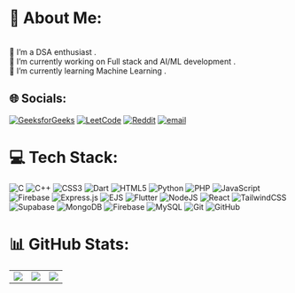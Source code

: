 # 💫 About Me:
<br>🌱 I’m a DSA enthusiast .<br>
🔭 I’m currently working on Full stack and AI/ML development .
<br>🌱 I’m currently learning Machine Learning .<br>


## 🌐 Socials:
[![GeeksforGeeks](https://img.shields.io/badge/GeeksforGeeks-%2300A98F.svg?logo=GeeksforGeeks&logoColor=white)](https://www.geeksforgeeks.org/user/virajstrive/?ref=header_profile) [![LeetCode](https://img.shields.io/badge/LeetCode-%23FFA116.svg?logo=LeetCode&logoColor=white)](https://leetcode.com)
[![Reddit](https://img.shields.io/badge/Reddit-%23FF4500.svg?logo=Reddit&logoColor=white)](https://reddit.com/user/Past_Boysenberry_515) [![email](https://img.shields.io/badge/Email-D14836?logo=gmail&logoColor=white)](mailto:virajupadhyay16@gmail.com) 

# 💻 Tech Stack:
![C](https://img.shields.io/badge/c-%2300599C.svg?style=for-the-badge&logo=c&logoColor=white) ![C++](https://img.shields.io/badge/c++-%2300599C.svg?style=for-the-badge&logo=c%2B%2B&logoColor=white) ![CSS3](https://img.shields.io/badge/css3-%231572B6.svg?style=for-the-badge&logo=css3&logoColor=white) ![Dart](https://img.shields.io/badge/dart-%230175C2.svg?style=for-the-badge&logo=dart&logoColor=white) ![HTML5](https://img.shields.io/badge/html5-%23E34F26.svg?style=for-the-badge&logo=html5&logoColor=white) ![Python](https://img.shields.io/badge/python-3670A0?style=for-the-badge&logo=python&logoColor=ffdd54) ![PHP](https://img.shields.io/badge/php-%23777BB4.svg?style=for-the-badge&logo=php&logoColor=white) ![JavaScript](https://img.shields.io/badge/javascript-%23323330.svg?style=for-the-badge&logo=javascript&logoColor=%23F7DF1E) ![Firebase](https://img.shields.io/badge/firebase-%23039BE5.svg?style=for-the-badge&logo=firebase) ![Express.js](https://img.shields.io/badge/express.js-%23404d59.svg?style=for-the-badge&logo=express&logoColor=%2361DAFB) ![EJS](https://img.shields.io/badge/ejs-%23B4CA65.svg?style=for-the-badge&logo=ejs&logoColor=black) ![Flutter](https://img.shields.io/badge/Flutter-%2302569B.svg?style=for-the-badge&logo=Flutter&logoColor=white) ![NodeJS](https://img.shields.io/badge/node.js-6DA55F?style=for-the-badge&logo=node.js&logoColor=white) ![React](https://img.shields.io/badge/react-%2320232a.svg?style=for-the-badge&logo=react&logoColor=%2361DAFB) ![TailwindCSS](https://img.shields.io/badge/tailwindcss-%2338B2AC.svg?style=for-the-badge&logo=tailwind-css&logoColor=white) ![Supabase](https://img.shields.io/badge/Supabase-3ECF8E?style=for-the-badge&logo=supabase&logoColor=white) ![MongoDB](https://img.shields.io/badge/MongoDB-%234ea94b.svg?style=for-the-badge&logo=mongodb&logoColor=white) ![Firebase](https://img.shields.io/badge/firebase-a08021?style=for-the-badge&logo=firebase&logoColor=ffcd34) ![MySQL](https://img.shields.io/badge/mysql-4479A1.svg?style=for-the-badge&logo=mysql&logoColor=white) ![Git](https://img.shields.io/badge/git-%23F05033.svg?style=for-the-badge&logo=git&logoColor=white) ![GitHub](https://img.shields.io/badge/github-%23121011.svg?style=for-the-badge&logo=github&logoColor=white)
# 📊 GitHub Stats:
<table>
  <tr>
    <td>
      <img src="https://github-readme-stats.vercel.app/api?username=vsu1833&theme=github_dark_dimmed&hide_border=false&include_all_commits=false&count_private=false"/>
    </td>
    <td>
      <img src="https://github-readme-streak-stats.herokuapp.com/?user=vsu1833&theme=github_dark_dimmed&hide_border=false"/>
    </td>
    <td>
      <img src="https://github-readme-stats.vercel.app/api/top-langs/?username=vsu1833&theme=github_dark_dimmed&hide_border=false&include_all_commits=false&count_private=false&layout=compact"/>
    </td>
  </tr>
</table>

<!-- Proudly created with GPRM ( https://gprm.itsvg.in ) -->
